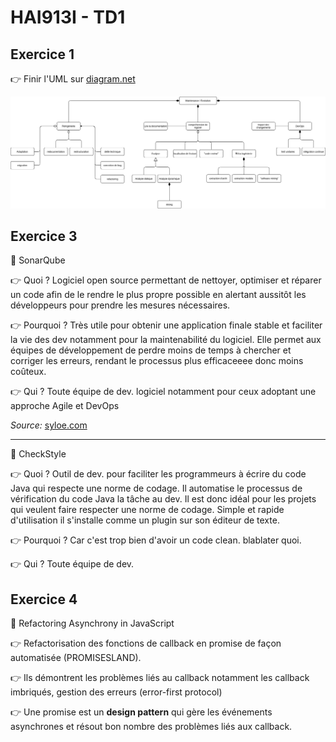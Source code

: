# HAI913I - TD1

## Exercice 1

👉 Finir l'UML sur [diagram.net](https://app.diagrams.net/#G1QzbtbdfJ8PRbNUPeOOFBPwtm-ggDqrqp)

![Schéma UML](./assets/tp1_ex1.png)

## Exercice 3

🚩 SonarQube

👉 Quoi ? Logiciel open source permettant de nettoyer, optimiser et réparer un code afin de le rendre le plus propre possible en alertant aussitôt les développeurs pour prendre les mesures nécessaires.

👉 Pourquoi ? Très utile pour obtenir une application finale stable et faciliter la vie des dev notamment pour la maintenabilité du logiciel. Elle permet aux équipes de développement de perdre moins de temps à chercher et corriger les erreurs, rendant le processus plus efficaceeee donc moins coûteux.

👉 Qui ? Toute équipe de dev. logiciel notamment pour ceux adoptant une approche Agile et DevOps

*Source:* [syloe.com](https://www.syloe.com/)

<hr/>

🚩 CheckStyle

👉 Quoi ? Outil de dev. pour faciliter les programmeurs à écrire du code Java qui respecte une norme de codage. Il automatise le processus de vérification du code Java la tâche au dev. Il est donc idéal pour les projets qui veulent faire respecter une norme de codage. Simple et rapide d'utilisation il s'installe comme un plugin sur son éditeur de texte.

👉 Pourquoi ? Car c'est trop bien d'avoir un code clean. blablater quoi.

👉 Qui ? Toute équipe de dev.


## Exercice 4

🚩 Refactoring Asynchrony in JavaScript

👉 Refactorisation des fonctions de callback en promise de façon automatisée (PROMISESLAND).

👉 Ils démontrent les problèmes liés au callback notamment les callback imbriqués, gestion des erreurs (error-first protocol)

👉 Une promise est un **design pattern** qui gère les événements asynchrones et résout bon nombre des problèmes liés aux callback.
